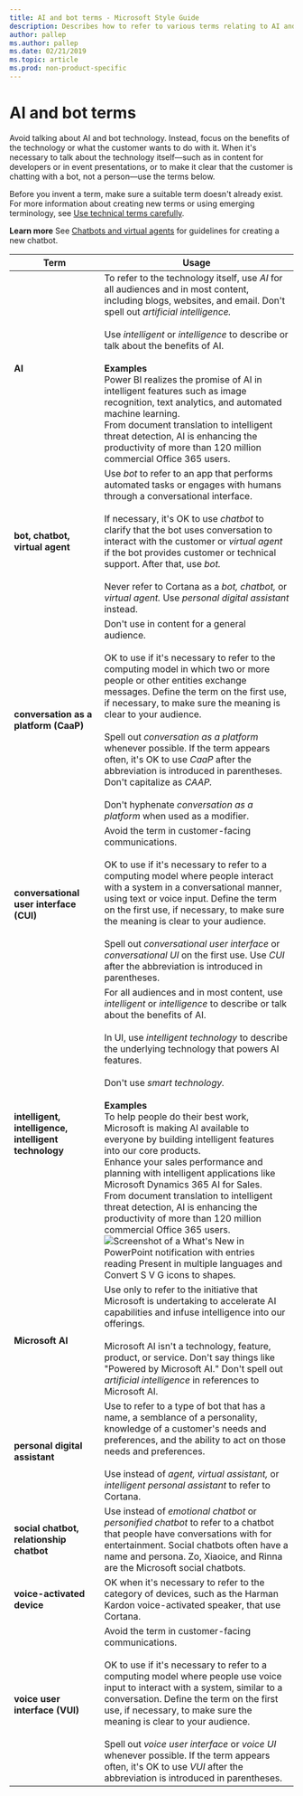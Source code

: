 ```yaml
---
title: AI and bot terms - Microsoft Style Guide
description: Describes how to refer to various terms relating to AI and bot technology and provides a table that outlines usage and example of various AI-related terms.
author: pallep
ms.author: pallep
ms.date: 02/21/2019
ms.topic: article
ms.prod: non-product-specific
---
```


# AI and bot terms

Avoid talking about AI and bot technology. Instead, focus on the benefits of the technology or what the customer wants to do with it. When it's necessary to talk about the technology itself—such as in content for developers or in event presentations, or to make it clear that the customer is chatting with a bot, not a person—use the terms below.  

Before you invent a term, make sure a suitable term doesn't already exist. For more information about creating new terms or using emerging terminology, see [Use technical terms carefully](~/word-choice/use-technical-terms-carefully.md).

**Learn more** See [Chatbots and virtual agents](~/chatbots-virtual-agents/index.md) for guidelines for creating a new chatbot.


|                 **Term**                 |                                                                                                                                                                                                                                                                                    **Usage**                                                                                                                                                                                                                                                                                     |
|------------------------------------------|----------------------------------------------------------------------------------------------------------------------------------------------------------------------------------------------------------------------------------------------------------------------------------------------------------------------------------------------------------------------------------------------------------------------------------------------------------------------------------------------------------------------------------------------------------------------------------|
|     **AI**     |                                                                                                                                                                                To refer to the technology itself, use *AI* for all audiences and in most content, including blogs, websites, and email. Don't spell out *artificial intelligence.*<br /><br /> Use *intelligent* or *intelligence* to describe or talk about the benefits of AI.<br /><br /> **Examples**<br />Power BI realizes the promise of AI in intelligent features such as image recognition, text analytics, and automated machine learning.<br />From document translation to intelligent threat detection, AI is enhancing the productivity of more than 120 million commercial Office 365 users.                                                               |
|                 **bot, chatbot, virtual agent**                  |                                                                   Use *bot* to refer to an app that performs automated tasks or engages with humans through a conversational interface.<br /><br />If necessary, it's OK to use *chatbot* to clarify that the bot uses conversation to interact with the customer or *virtual agent* if the bot provides customer or technical support. After that, use *bot.*<br /><br />Never refer to Cortana as a *bot, chatbot,* or *virtual agent.* Use *personal digital assistant* instead.                                                                                                            |
|  **conversation as a platform (CaaP)**   | Don't use in content for a general audience.<br /><br />OK to use if it's necessary to refer to the computing model in which two or more people or other entities exchange messages. Define the term on the first use, if necessary, to make sure the meaning is clear to your audience.<br /><br />Spell out *conversation as a platform* whenever possible. If the term appears often, it's OK to use *CaaP* after the abbreviation is introduced in parentheses. Don't capitalize as *CAAP.*<br /><br />Don't hyphenate *conversation as a platform* when used as a modifier. |
| **conversational user interface (CUI)**  |                            Avoid the term in customer-facing communications.<br /><br />OK to use if it's necessary to refer to a computing model where people interact with a system in a conversational manner, using text or voice input. Define the term on the first use, if necessary, to make sure the meaning is clear to your audience.<br /><br />Spell out *conversational user interface* or *conversational UI* on the first use. Use *CUI* after the abbreviation is introduced in parentheses.                             |
| **intelligent, intelligence, intelligent technology** |                                                                                                                                                            For all audiences and in most content, use *intelligent* or *intelligence* to describe or talk about the benefits of AI.<br /><br />In UI, use *intelligent technology* to describe the underlying technology that powers AI features.<br /><br />Don't use *smart technology.*<br /><br />**Examples**<br />To help people do their best work, Microsoft is making AI available to everyone by building intelligent features into our core products.<br />Enhance your sales performance and planning with intelligent applications like Microsoft Dynamics 365 AI for Sales.<br />From document translation to intelligent threat detection, AI is enhancing the productivity of more than 120 million commercial Office 365 users.<br />![Screenshot of a What's New in PowerPoint notification with entries reading Present in multiple languages and Convert S V G icons to shapes.](media/intelligent-feature-example.png)                                                                                                                               |
|      **Microsoft AI**      |                                                                                                                                                                                  Use only to refer to the initiative that Microsoft is undertaking to accelerate AI capabilities and infuse intelligence into our offerings.<br /><br />Microsoft AI isn't a technology, feature, product, or service. Don't say things like "Powered by Microsoft AI." Don't spell out *artificial intelligence* in references to Microsoft AI.                                                                                                                                                              |
|      **personal digital assistant**      |                                                                                                                                                                                                                                       Use to refer to a type of bot that has a name, a semblance of a personality, knowledge of a customer's needs and preferences, and the ability to act on those needs and preferences.<br /><br />Use instead of *agent, virtual assistant,* or *intelligent personal assistant* to refer to Cortana.                                                                                                                                            |
| **social chatbot, relationship chatbot** |                                                                                                                                                                Use instead of *emotional chatbot* or *personified chatbot* to refer to a chatbot that people have conversations with for entertainment. Social chatbots often have a name and persona. Zo, Xiaoice, and Rinna are the Microsoft social chatbots.                                                                                                                                                                 |
|        **voice-activated device**        |                                                                                                                                                                                                                         OK when it's necessary to refer to the category of devices, such as the Harman Kardon voice-activated speaker, that use Cortana.                                                                                                                                                                                                                         |
|      **voice user interface (VUI)**      |                                         Avoid the term in customer-facing communications.<br /><br />OK to use if it's necessary to refer to a computing model where people use voice input to interact with a system, similar to a conversation. Define the term on the first use, if necessary, to make sure the meaning is clear to your audience.<br /><br />Spell out *voice user interface* or *voice UI* whenever possible. If the term appears often, it's OK to use *VUI* after the abbreviation is introduced in parentheses.                                          |

